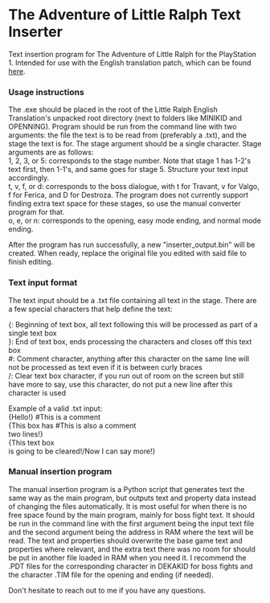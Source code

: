 # The Adventure of Little Ralph Text Inserter

Text insertion program for The Adventure of Little Ralph for the PlayStation 1. Intended for use with the English translation patch, which can be found [here](https://romhackplaza.org/translations/the-adventure-of-little-ralph-english-translation-english-translation-playstation/).

### Usage instructions

The .exe should be placed in the root of the Little Ralph English Translation's unpacked root directory (next to folders like MINIKID and OPENNING).
Program should be run from the command line with two arguments: the file the text is to be read from (preferably a .txt), and the stage the text is for. The stage argument should be a single character.
Stage arguments are as follows:<br>
1, 2, 3, or 5: corresponds to the stage number. Note that stage 1 has 1-2's text first, then 1-1's, and same goes for stage 5. Structure your text input accordingly.<br>
t, v, f, or d: corresponds to the boss dialogue, with t for Travant, v for Valgo, f for Ferica, and D for Destroza. The program does not currently support finding extra text space for these stages, so use the manual converter program for that.<br>
o, e, or n: corresponds to the opening, easy mode ending, and normal mode ending.

After the program has run successfully, a new "inserter_output.bin" will be created. When ready, replace the original file you edited with said file to finish editing.

### Text input format

The text input should be a .txt file containing all text in the stage. There are a few special characters that help define the text:

{: Beginning of text box, all text following this will be processed as part of a single text box<br>
}: End of text box, ends processing the characters and closes off this text box<br>
#: Comment character, anything after this character on the same line will not be processed as text even if it is between curly braces<br>
/: Clear text box character, if you run out of room on the screen but still have more to say, use this character, do not put a new line after this character is used

Example of a valid .txt input:<br>
{Hello!} #This is a comment<br>
{This box has #This is also a comment<br>
two lines!}<br>
{This text box<br>
is going to be cleared!/Now I can say more!}

### Manual insertion program

The manual insertion program is a Python script that generates text the same way as the main program, but outputs text and property data instead of changing the files automatically. It is most useful for when there is no free space found by the main program, mainly for boss fight text. It should be run in the command line with the first argument being the input text file and the second argument being the address in RAM where the text will be read. The text and properties should overwrite the base game text and properties where relevant, and the extra text there was no room for should be put in another file loaded in RAM when you need it. I recommend the .PDT files for the corresponding character in DEKAKID for boss fights and the character .TIM file for the opening and ending (if needed).

Don't hesitate to reach out to me if you have any questions.
